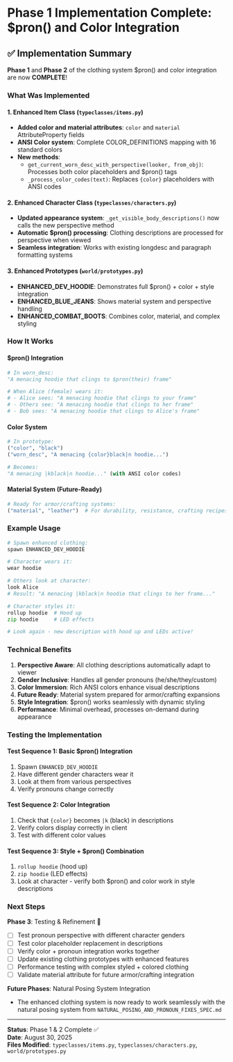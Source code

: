 # Phase 1 Implementation Complete: $pron() and Color Integration

## ✅ Implementation Summary

**Phase 1** and **Phase 2** of the clothing system $pron() and color integration are now **COMPLETE**!

### What Was Implemented

#### 1. Enhanced Item Class (`typeclasses/items.py`)
- **Added color and material attributes**: `color` and `material` AttributeProperty fields
- **ANSI Color system**: Complete COLOR_DEFINITIONS mapping with 16 standard colors
- **New methods**:
  - `get_current_worn_desc_with_perspective(looker, from_obj)`: Processes both color placeholders and $pron() tags
  - `_process_color_codes(text)`: Replaces `{color}` placeholders with ANSI codes

#### 2. Enhanced Character Class (`typeclasses/characters.py`)
- **Updated appearance system**: `_get_visible_body_descriptions()` now calls the new perspective method
- **Automatic $pron() processing**: Clothing descriptions are processed for perspective when viewed
- **Seamless integration**: Works with existing longdesc and paragraph formatting systems

#### 3. Enhanced Prototypes (`world/prototypes.py`)
- **ENHANCED_DEV_HOODIE**: Demonstrates full $pron() + color + style integration
- **ENHANCED_BLUE_JEANS**: Shows material system and perspective handling
- **ENHANCED_COMBAT_BOOTS**: Combines color, material, and complex styling

### How It Works

#### $pron() Integration
```python
# In worn_desc:
"A menacing hoodie that clings to $pron(their) frame"

# When Alice (female) wears it:
# - Alice sees: "A menacing hoodie that clings to your frame" 
# - Others see: "A menacing hoodie that clings to her frame"
# - Bob sees: "A menacing hoodie that clings to Alice's frame"
```

#### Color System
```python
# In prototype:
("color", "black")
("worn_desc", "A menacing {color}black|n hoodie...")

# Becomes:
"A menacing |kblack|n hoodie..." (with ANSI color codes)
```

#### Material System (Future-Ready)
```python
# Ready for armor/crafting systems:
("material", "leather")  # For durability, resistance, crafting recipes
```

### Example Usage

```python
# Spawn enhanced clothing:
spawn ENHANCED_DEV_HOODIE

# Character wears it:
wear hoodie

# Others look at character:
look Alice
# Result: "A menacing |kblack|n hoodie that clings to her frame..."

# Character styles it:
rollup hoodie  # Hood up
zip hoodie     # LED effects

# Look again - new description with hood up and LEDs active!
```

### Technical Benefits

1. **Perspective Aware**: All clothing descriptions automatically adapt to viewer
2. **Gender Inclusive**: Handles all gender pronouns (he/she/they/custom)
3. **Color Immersion**: Rich ANSI colors enhance visual descriptions
4. **Future Ready**: Material system prepared for armor/crafting expansions
5. **Style Integration**: $pron() works seamlessly with dynamic styling
6. **Performance**: Minimal overhead, processes on-demand during appearance

### Testing the Implementation

#### Test Sequence 1: Basic $pron() Integration
1. Spawn `ENHANCED_DEV_HOODIE`
2. Have different gender characters wear it
3. Look at them from various perspectives
4. Verify pronouns change correctly

#### Test Sequence 2: Color Integration  
1. Check that `{color}` becomes `|k` (black) in descriptions
2. Verify colors display correctly in client
3. Test with different color values

#### Test Sequence 3: Style + $pron() Combination
1. `rollup hoodie` (hood up)
2. `zip hoodie` (LED effects)
3. Look at character - verify both $pron() and color work in style descriptions

### Next Steps

**Phase 3**: Testing & Refinement 🔄
- [ ] Test pronoun perspective with different character genders
- [ ] Test color placeholder replacement in descriptions
- [ ] Verify color + pronoun integration works together
- [ ] Update existing clothing prototypes with enhanced features  
- [ ] Performance testing with complex styled + colored clothing
- [ ] Validate material attribute for future armor/crafting integration

**Future Phases**: Natural Posing System Integration
- The enhanced clothing system is now ready to work seamlessly with the natural posing system from `NATURAL_POSING_AND_PRONOUN_FIXES_SPEC.md`

---

**Status**: Phase 1 & 2 Complete ✅  
**Date**: August 30, 2025  
**Files Modified**: `typeclasses/items.py`, `typeclasses/characters.py`, `world/prototypes.py`
